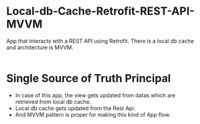 # Local-db-Cache-Retrofit-REST-API-MVVM
App that interacts with a REST API using Retrofit. There is a local db cache and architecture is MVVM.
<br><br>

# Single Source of Truth Principal

* In case of this app, the view gets updated from datas which are retrieved from local db cache.
* Local db cache gets updated from the Rest Api.
* And MVVM pattern is proper for making this kind of App flow.


